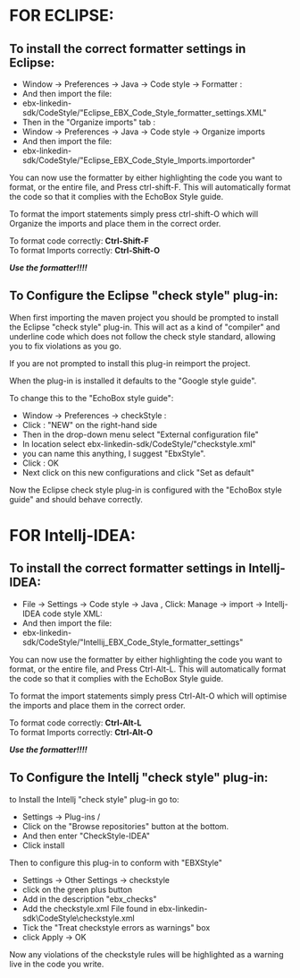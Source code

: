 # FOR ECLIPSE:

## To install the correct formatter settings in Eclipse:

* Window -> Preferences -> Java -> Code style -> Formatter :
* And then import the file:
* ebx-linkedin-sdk/CodeStyle/"Eclipse_EBX_Code_Style_formatter_settings.XML"
* Then in the "Organize imports" tab :
* Window -> Preferences -> Java -> Code style -> Organize imports
* And then import the file:
* ebx-linkedin-sdk/CodeStyle/"Eclipse_EBX_Code_Style_Imports.importorder"

You can now use the formatter by either highlighting the code you want to format, or the entire
file, and Press ctrl-shift-F. This will automatically format the code so that it complies with the
EchoBox Style guide.

To format the import statements simply press ctrl-shift-O which will Organize the imports and
place them in the correct order.

To format code correctly: **Ctrl-Shift-F**  
To format Imports correctly: **Ctrl-Shift-O**

**_Use the formatter!!!!_**

## To Configure the Eclipse "check style" plug-in:

When first importing the maven project you should be prompted to install
the Eclipse "check style" plug-in. This will act as a kind of "compiler" and underline code which
does not follow the check style standard, allowing you to fix violations as you go.

If you are not prompted to install this plug-in reimport the project.

When the plug-in is installed it defaults to the "Google style guide".

To change this to the "EchoBox style guide":

* Window -> Preferences -> checkStyle :
* Click : "NEW" on the right-hand side
* Then in the drop-down menu select "External configuration file"
* In location select ebx-linkedin-sdk/CodeStyle/"checkstyle.xml"
* you can name this anything, I suggest "EbxStyle".
* Click : OK
* Next click on this new configurations and click "Set as default"

Now the Eclipse check style plug-in is configured with the "EchoBox style guide" and should
behave correctly.

# FOR Intellj-IDEA:

## To install the correct formatter settings in Intellj-IDEA:

* File -> Settings -> Code style -> Java , Click: Manage -> import -> Intellj-IDEA code style XML:
* And then import the file:
* ebx-linkedin-sdk/CodeStyle/"Intellij_EBX_Code_Style_formatter_settings"

You can now use the formatter by either highlighting the code you want to format, or the entire
file, and Press Ctrl-Alt-L. This will automatically format the code so that it complies with the
EchoBox Style guide.

To format the import statements simply press Ctrl-Alt-O which will optimise the imports and
place them in the correct order.

To format code correctly: **Ctrl-Alt-L**  
To format Imports correctly: **Ctrl-Alt-O**

**_Use the formatter!!!!_**

## To Configure the Intellj "check style" plug-in:

to Install the Intellj "check style" plug-in go to:

* Settings -> Plug-ins /
* Click on the "Browse repositories" button at the bottom.
* And then enter "CheckStyle-IDEA"
* Click install

Then to configure this plug-in to conform with "EBXStyle"

* Settings -> Other Settings -> checkstyle
* click on the green plus button
* Add in the description "ebx_checks"
* Add the checkstyle.xml File found in ebx-linkedin-sdk\CodeStyle\checkstyle.xml
* Tick the "Treat checkstyle errors as warnings" box
* click Apply -> OK

Now any violations of the checkstyle rules will be highlighted as a warning live in the code you
write.
